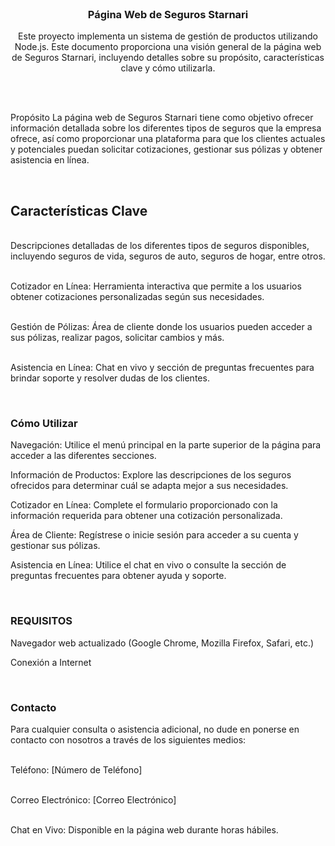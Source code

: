 <br/>
<p align="center">
  <h3 align="center">Página Web de Seguros Starnari</h3>
  <p align="center"> Este proyecto implementa un sistema de gestión de productos utilizando Node.js. 
    Este documento proporciona una visión general de la página web de Seguros Starnari, incluyendo detalles sobre su propósito, características clave y cómo utilizarla.
    <br/>
    <br/>
  </p>
</p>
<br/>

Propósito
La página web de Seguros Starnari tiene como objetivo ofrecer información detallada sobre los diferentes tipos de seguros que la empresa ofrece, así como proporcionar una plataforma para que los clientes actuales y potenciales puedan solicitar cotizaciones, gestionar sus pólizas y obtener asistencia en línea.

<br/> <h2>Características Clave</h2>
<br/> Descripciones detalladas de los diferentes tipos de seguros disponibles, incluyendo seguros de vida, seguros de auto, seguros de hogar, entre otros.

<br/>Cotizador en Línea: Herramienta interactiva que permite a los usuarios obtener cotizaciones personalizadas según sus necesidades.

<br/>Gestión de Pólizas: Área de cliente donde los usuarios pueden acceder a sus pólizas, realizar pagos, solicitar cambios y más.

<br/>Asistencia en Línea: Chat en vivo y sección de preguntas frecuentes para brindar soporte y resolver dudas de los clientes.

<br/><h3>Cómo Utilizar</h3>

Navegación: Utilice el menú principal en la parte superior de la página para acceder a las diferentes secciones.

Información de Productos: Explore las descripciones de los seguros ofrecidos para determinar cuál se adapta mejor a sus necesidades.

Cotizador en Línea: Complete el formulario proporcionado con la información requerida para obtener una cotización personalizada.

Área de Cliente: Regístrese o inicie sesión para acceder a su cuenta y gestionar sus pólizas.

Asistencia en Línea: Utilice el chat en vivo o consulte la sección de preguntas frecuentes para obtener ayuda y soporte.

<br/><h3>REQUISITOS</h3>
Navegador web actualizado (Google Chrome, Mozilla Firefox, Safari, etc.)

Conexión a Internet

<br/><h3>Contacto</h3>
Para cualquier consulta o asistencia adicional, no dude en ponerse en contacto con nosotros a través de los siguientes medios:

<br/>Teléfono: [Número de Teléfono]

<br/>Correo Electrónico: [Correo Electrónico]

<br/>Chat en Vivo: Disponible en la página web durante horas hábiles.

